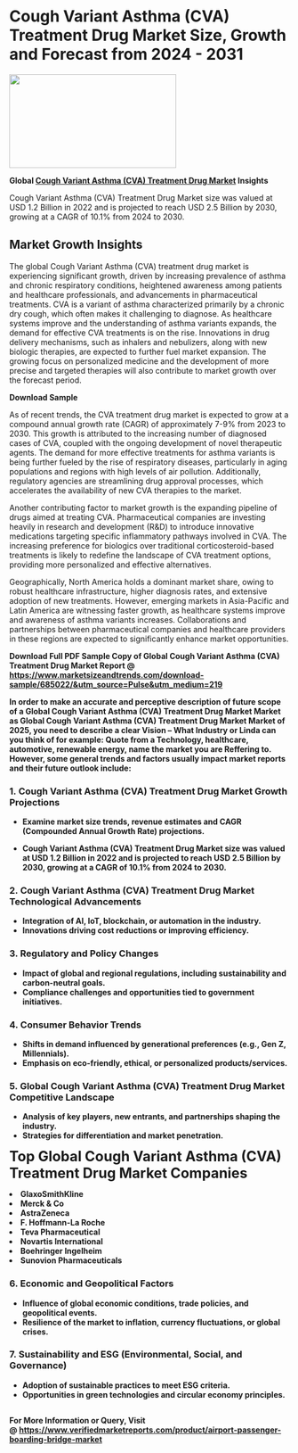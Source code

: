 <H1>Cough Variant Asthma (CVA) Treatment Drug Market Size, Growth and Forecast from 2024 - 2031</H1><img class="aligncenter size-medium wp-image-584254" src="https://thirdeyenews.in/wp-content/uploads/2024/09/Global-Market-Research-300x168.jpeg" alt="" width="300" height="168" /><p><strong>Global&nbsp;<a href="https://www.marketsizeandtrends.com/download-sample/685022/&amp;utm_source=Pulse&amp;utm_medium=219">Cough Variant Asthma (CVA) Treatment Drug Market</a> Insights</strong></p><p>Cough Variant Asthma (CVA) Treatment Drug Market size was valued at USD 1.2 Billion in 2022 and is projected to reach USD 2.5 Billion by 2030, growing at a CAGR of 10.1% from 2024 to 2030.</p><p><h2>Market Growth Insights</h2> <p>The global Cough Variant Asthma (CVA) treatment drug market is experiencing significant growth, driven by increasing prevalence of asthma and chronic respiratory conditions, heightened awareness among patients and healthcare professionals, and advancements in pharmaceutical treatments. CVA is a variant of asthma characterized primarily by a chronic dry cough, which often makes it challenging to diagnose. As healthcare systems improve and the understanding of asthma variants expands, the demand for effective CVA treatments is on the rise. Innovations in drug delivery mechanisms, such as inhalers and nebulizers, along with new biologic therapies, are expected to further fuel market expansion. The growing focus on personalized medicine and the development of more precise and targeted therapies will also contribute to market growth over the forecast period.</p> <p><strong>Download Sample</strong></p> <p>As of recent trends, the CVA treatment drug market is expected to grow at a compound annual growth rate (CAGR) of approximately 7-9% from 2023 to 2030. This growth is attributed to the increasing number of diagnosed cases of CVA, coupled with the ongoing development of novel therapeutic agents. The demand for more effective treatments for asthma variants is being further fueled by the rise of respiratory diseases, particularly in aging populations and regions with high levels of air pollution. Additionally, regulatory agencies are streamlining drug approval processes, which accelerates the availability of new CVA therapies to the market.</p> <p>Another contributing factor to market growth is the expanding pipeline of drugs aimed at treating CVA. Pharmaceutical companies are investing heavily in research and development (R&D) to introduce innovative medications targeting specific inflammatory pathways involved in CVA. The increasing preference for biologics over traditional corticosteroid-based treatments is likely to redefine the landscape of CVA treatment options, providing more personalized and effective alternatives.</p> <p>Geographically, North America holds a dominant market share, owing to robust healthcare infrastructure, higher diagnosis rates, and extensive adoption of new treatments. However, emerging markets in Asia-Pacific and Latin America are witnessing faster growth, as healthcare systems improve and awareness of asthma variants increases. Collaborations and partnerships between pharmaceutical companies and healthcare providers in these regions are expected to significantly enhance market opportunities.</p> <p><strong></p><p><span class=""><strong>Download Full PDF Sample Copy of Global Cough Variant Asthma (CVA) Treatment Drug Market Report</strong> @ <a href="https://www.marketsizeandtrends.com/download-sample/685022/&amp;utm_source=Pulse&amp;utm_medium=219" target="_blank">https://www.marketsizeandtrends.com/download-sample/685022/&amp;utm_source=Pulse&amp;utm_medium=219</a></span></p><p>In order to make an accurate and perceptive description of future scope of a Global&nbsp;Cough Variant Asthma (CVA) Treatment Drug Market Market as Global&nbsp;Cough Variant Asthma (CVA) Treatment Drug Market Market of 2025, you need to describe a clear Vision &ndash; What Industry or Linda can you think of for example: Quote from a Technology, healthcare, automotive, renewable energy, name the market you are Reffering to. However, some general trends and factors usually impact market reports and their future outlook include:</p><h3>1.&nbsp;<strong>Cough Variant Asthma (CVA) Treatment Drug Market Growth Projections</strong></h3><ul><li>Examine market size trends, revenue estimates and CAGR (Compounded Annual Growth Rate) projections.</li><li><p>Cough Variant Asthma (CVA) Treatment Drug Market size was valued at USD 1.2 Billion in 2022 and is projected to reach USD 2.5 Billion by 2030, growing at a CAGR of 10.1% from 2024 to 2030.</p></li></ul><h3>2.&nbsp;<strong>Cough Variant Asthma (CVA) Treatment Drug Market Technological Advancements</strong></h3><ul><li>Integration of AI, IoT, blockchain, or automation in the industry.</li><li>Innovations driving cost reductions or improving efficiency.</li></ul><h3>3.&nbsp;<strong>Regulatory and Policy Changes</strong></h3><ul><li>Impact of global and regional regulations, including sustainability and carbon-neutral goals.</li><li>Compliance challenges and opportunities tied to government initiatives.</li></ul><h3>4.&nbsp;<strong>Consumer Behavior Trends</strong></h3><ul><li>Shifts in demand influenced by generational preferences (e.g., Gen Z, Millennials).</li><li>Emphasis on eco-friendly, ethical, or personalized products/services.</li></ul><h3>5.&nbsp;<strong>Global Cough Variant Asthma (CVA) Treatment Drug Market Competitive Landscape</strong></h3><ul><li>Analysis of key players, new entrants, and partnerships shaping the industry.</li><li>Strategies for differentiation and market penetration.</li></ul><p data-pm-slice="1 1 []"><span style="color: inherit; font-family: inherit; font-size: 25px;">Top Global Cough Variant Asthma (CVA) Treatment Drug Market Companies</span></p><div class="" data-test-id=""><p><li>GlaxoSmithKline</li><li> Merck & Co</li><li> AstraZeneca</li><li> F. Hoffmann-La Roche</li><li> Teva Pharmaceutical</li><li> Novartis International</li><li> Boehringer Ingelheim</li><li> Sunovion Pharmaceuticals</li></p></div><h3>6.&nbsp;<strong>Economic and Geopolitical Factors</strong></h3><ul><li>Influence of global economic conditions, trade policies, and geopolitical events.</li><li>Resilience of the market to inflation, currency fluctuations, or global crises.</li></ul><h3>7.&nbsp;<strong>Sustainability and ESG (Environmental, Social, and Governance)</strong></h3><ul><li>Adoption of sustainable practices to meet ESG criteria.</li><li>Opportunities in green technologies and circular economy principles.</li></ul><h2><strong style="font-size: 14px;">For More Information or Query, Visit @&nbsp;</strong><a style="background-color: #ffffff; font-size: 14px;" href="https://www.marketsizeandtrends.com/report/cough-variant-asthma-cva-treatment-drug-market/" target="_blank">https://www.verifiedmarketreports.com/product/airport-passenger-boarding-bridge-market</a></h2>
